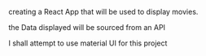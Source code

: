 creating a React App that will be used to display movies.

the Data displayed will be sourced from an API

I shall attempt to use material UI for this project
